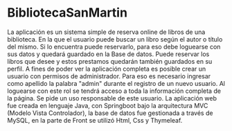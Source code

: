 # BibliotecaSanMartin

La aplicación es un sistema simple de reserva online de libros de una biblioteca. En la que el usuario puede buscar un libro según el autor o título del mismo. Si lo encuentra puede reservarlo, para eso debe loguearse con sus datos y quedará guardado en la Base de datos. Puede reservar los libros que desee y estos prestamos quedarán también guardados en su perfil. A fines de poder ver la aplicación completa es posible crear un usuario con permisos de administrador. Para eso es necesario ingresar como apellido la palabra "admin" durante el registro de un nuevo usuario. Al loguearse con este rol se tendrá acceso a toda la información completa de la página. Se pide un uso responsable de este usuario. La aplicación web fue creada en lenguaje Java, con Springboot bajo la arquitectura MVC (Modelo Vista Controlador), la base de datos fue gestionada a través de MySQL, en la parte de Front se utilizó Html, Css y Thymeleaf.
